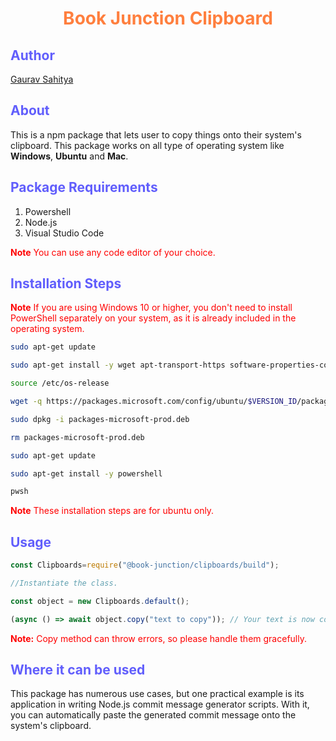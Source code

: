 
# <font color="#FF7F3E"> <center> Book Junction Clipboard </center> </font>

## <font color="#615EFC"> Author </font>

[Gaurav Sahitya](https://www.linkedin.com/in/sahityagaurav4210)

## <font color="#615EFC"> About </font>

This is a npm package that lets user to copy things onto their system's clipboard. This package works on all type of operating system like **Windows**, **Ubuntu** and **Mac**.

## <font color="#615EFC"> Package Requirements </font>

1. Powershell
2. Node.js
3. Visual Studio Code

<font color="#FF0000"> <b>Note</b> You can use any code editor of your choice.</font>

## <font color="#615EFC"> Installation Steps </font>

<font color="#FF0000"> <b>Note</b> If you are using Windows 10 or higher, you don't need to install PowerShell separately on your system, as it is already included in the operating system.</font>

```sh
sudo apt-get update
```

```sh
sudo apt-get install -y wget apt-transport-https software-properties-common
```

```sh
source /etc/os-release
```

```sh
wget -q https://packages.microsoft.com/config/ubuntu/$VERSION_ID/packages-microsoft-prod.deb
```

```sh
sudo dpkg -i packages-microsoft-prod.deb
```

```sh
rm packages-microsoft-prod.deb
```

```sh
sudo apt-get update
```

```sh
sudo apt-get install -y powershell
```

```sh
pwsh
```

<font color="#FF0000"> <b>Note</b> These installation steps are for ubuntu only.</font>

## <font color="#615EFC"> Usage </font>

```javascript
const Clipboards=require("@book-junction/clipboards/build");

//Instantiate the class.

const object = new Clipboards.default();

(async () => await object.copy("text to copy")); // Your text is now copied to your clipboard, press Ctrl+V to test.
```

<font color="#FF0000"> <b>Note:</b> Copy method can throw errors, so please handle them gracefully. </font>

## <font color="#615EFC"> Where it can be used </font>

This package has numerous use cases, but one practical example is its application in writing Node.js commit message generator scripts. With it, you can automatically paste the generated commit message onto the system's clipboard.
